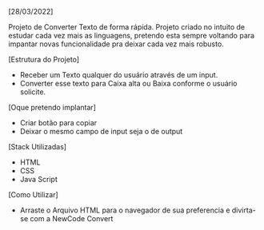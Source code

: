 [28/03/2022]

Projeto de Converter Texto de forma rápida.
Projeto criado no intuito de estudar cada vez mais as linguagens, pretendo esta sempre voltando para impantar novas funcionalidade pra deixar cada vez mais robusto.

[Estrutura do Projeto]

- Receber um Texto qualquer do usuário através de um input.
- Converter esse texto para Caixa alta ou Baixa conforme o usuário solicite.


[Oque pretendo implantar]

- Criar botão para copiar
- Deixar o mesmo campo de input seja o de output


[Stack Utilizadas]

- HTML
- CSS
- Java Script


[Como Utilizar]

- Arraste o Arquivo HTML para o navegador de sua preferencia e divirta-se com a NewCode Convert
